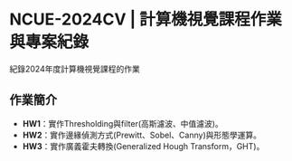 # NCUE-2024CV | 計算機視覺課程作業與專案紀錄
紀錄2024年度計算機視覺課程的作業

## 作業簡介

- **HW1**：實作Thresholding與filter(高斯濾波、中值濾波)。
- **HW2**：實作邊緣偵測方式(Prewitt、Sobel、Canny)與形態學運算。
- **HW3**：實作廣義霍夫轉換(Generalized Hough Transform，GHT)。
